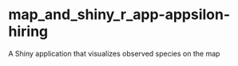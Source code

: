 # map_and_shiny_r_app-appsilon-hiring
A Shiny application that visualizes observed species on the map
